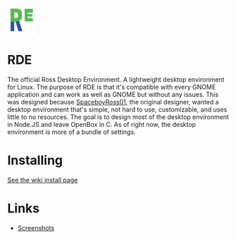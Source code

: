 ![RDE Logo](https://raw.githubusercontent.com/Ross-Technologies/RDE/master/share/images/logo.png)

# RDE

The official Ross Desktop Environment. A lightweight desktop environment for Linux. The purpose of RDE is that it's compatible with every GNOME application and can work as well as GNOME but without any issues. This was designed because [SpaceboyRoss01](https://github.com/SpaceboyRoss01), the original designer, wanted a desktop environment that's simple, not hard to use, customizable, and uses little to no resources. The goal is to design most of the desktop environment in Node.JS and leave OpenBox in C. As of right now, the desktop environment is more of a bundle of settings.

# Installing

[See the wiki install page](https://github.com/Ross-Technologies/RDE/wiki/Installing)

# Links

* [Screenshots](https://github.com/Ross-Technologies/RDE/wiki/Screenshots)
